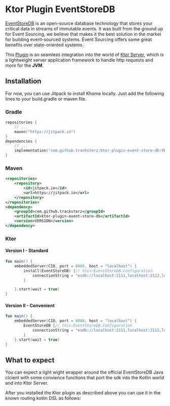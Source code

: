 # Ktor Plugin EventStoreDB

[EventStoreDB](https://www.eventstore.com) is an open-source database technology that stores your critical data in streams of immutable events. It was built from the ground up for Event Sourcing, we believe that makes it the best solution in the market for building event-sourced systems. 
Event Sourcing offers some great benefits over state-oriented systems.

This [Plugin](https://ktor.io/docs/creating-custom-plugins.html) is an seamless integration into the world of [Ktor Server](https://ktor.io), which is a lightweight server application framework to handle
http requests and more for the **JVM**.

## Installation

For now, you can use Jitpack to install Khome locally. Just add the following lines to your build.gradle or maven file.

### Gradle
```kotlin
repositories {
    // ...
    maven("https://jitpack.io")
}
dependencies {
    // ...
    implementation("com.github.tracksterz:ktor-plugin-event-store-db:VERSION")
}
```

### Maven
```xml
<repositories>
    <repository>
        <id>jitpack.io</id>
        <url>https://jitpack.io</url>
    </repository>
</repositories>
<dependency>
    <groupId>com.github.tracksterz</groupId>
    <artifactId>ktor-plugin-event-store-db</artifactId>
    <version>VERSION</version>
</dependency>
```

### Ktor
#### Version I - Standard
```kotlin
fun main() {
    embeddedServer(CIO, port = 8080, host = "localhost") {
        install(EventStoreDB) {// this:EventStoreDB.Configuration
            connectionString = "esdb://localhost:2111,localhost:2112,localhost:2113?tls=true&tlsVerifyCert=false"
        }

    }.start(wait = true)
}
```

#### Version II - Convenient
```kotlin
fun main() {
    embeddedServer(CIO, port = 8080, host = "localhost") {
        EventStoreDB {// this:EventStoreDB.Configuration
            connectionString = "esdb://localhost:2111,localhost:2112,localhost:2113?tls=true&tlsVerifyCert=false"             
        }
    }.start(wait = true)
}
```
## What to expect

You can expect a light wight wrapper around the official EventStoreDB Java clcient with some convience functions that port
the sdk into the Kotlin world and into Ktor Server.

After you installed the Ktor plugin as described above you can use it in the known routing kotlin DSL as follows:

```kotlin

```
